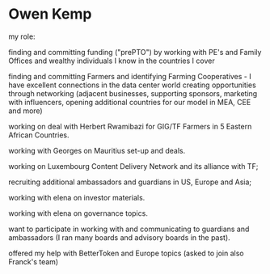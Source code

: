 # Owen Kemp

my role:

finding and committing funding ("prePTO") by working with PE's and Family Offices and wealthy individuals I know in the countries I cover

finding and committing Farmers and identifying Farming Cooperatives - I have excellent connections in the data center world
creating opportunities through networking (adjacent businesses, supporting sponsors, marketing with influencers, opening additional countries for our model in MEA, CEE and more)

working on deal with Herbert Rwamibazi for GIG/TF Farmers in 5 Eastern African Countries. 

working with Georges on Mauritius set-up and deals. 

working on Luxembourg Content Delivery Network and its alliance with TF; 

recruiting additional ambassadors and guardians in US, Europe and Asia; 

working with elena on investor materials. 

working with elena on governance topics. 

want to participate in working with and communicating to guardians and ambassadors (I ran many boards and advisory boards in the past).

offered my help with BetterToken and Europe topics (asked to join also Franck's team)
 